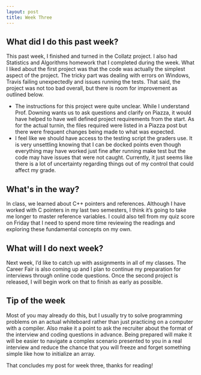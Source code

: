 ```yaml
---
layout: post
title: Week Three
---
```


## What did I do this past week? ##

This past week, I finished and turned in the Collatz project. I also had Statistics and Algorithms homework that I completed during the week.
What I liked about the first project was that the code was actually the simplest aspect of the project. The tricky part was dealing with errors on Windows, Travis failing unexpectedly and issues running the tests. That said, the project was not too bad overall, but there is room for improvement as outlined below.
- The instructions for this project were quite unclear. While I understand Prof. Downing wants us to ask questions and clarify on Piazza, it would have helped to have well defined project requirements from the start. As for the actual turnin, the files required were listed in a Piazza post but there were frequent changes being made to what was expected.
- I feel like we should have access to the testing script the graders use. It is very unsettling knowing that I can be docked points even though everything may have worked just fine after running make test but the code may have issues that were not caught. Currently, it just seems like there is a lot of uncertainty regarding things out of my control that could affect my grade.

## What's in the way? ##

In class, we learned about C++ pointers and references. Although I have worked with C pointers in my last two semesters, I think it’s going to take me longer to master reference variables. I could also tell from my quiz score on Friday that I need to spend more time reviewing the readings and exploring these fundamental concepts on my own.

## What will I do next week? ##

Next week, I’d like to catch up with assignments in all of my classes. The Career Fair is also coming up and I plan to continue my preparation for interviews through online code questions. Once the second project is released, I will begin work on that to finish as early as possible.  

## Tip of the week ##

Most of you may already do this, but I usually try to solve programming problems on an actual whiteboard rather than just practicing on a computer with a compiler. Also make it a point to ask the recruiter about the format of the interview and coding questions in advance. Being prepared will make it will be easier to navigate a complex scenario presented to you in a real interview and reduce the chance that you will freeze and forget something simple like how to initialize an array.

That concludes my post for week three, thanks for reading!
